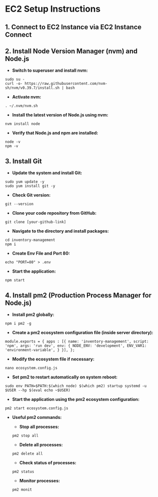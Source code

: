 # EC2 Setup Instructions

## 1. Connect to EC2 Instance via EC2 Instance Connect

## 2. Install Node Version Manager (nvm) and Node.js

- **Switch to superuser and install nvm:**

```
sudo su -
curl -o- https://raw.githubusercontent.com/nvm-sh/nvm/v0.39.7/install.sh | bash
```

- **Activate nvm:**

```
. ~/.nvm/nvm.sh
```

- **Install the latest version of Node.js using nvm:**

```
nvm install node
```

- **Verify that Node.js and npm are installed:**

```
node -v
npm -v
```

## 3. Install Git

- **Update the system and install Git:**

```
sudo yum update -y
sudo yum install git -y
```

- **Check Git version:**

```
git --version
```

- **Clone your code repository from GitHub:**

```
git clone [your-github-link]
```

- **Navigate to the directory and install packages:**

```
cd inventory-management
npm i
```

- **Create Env File and Port 80:**

```
echo "PORT=80" > .env
```

- **Start the application:**

```
npm start
```

## 4. Install pm2 (Production Process Manager for Node.js)

- **Install pm2 globally:**

```
npm i pm2 -g
```

- **Create a pm2 ecosystem configuration file (inside server directory):**

```
module.exports = { apps : [{ name: 'inventory-management', script: 'npm', args: 'run dev', env: { NODE_ENV: 'development', ENV_VAR1: 'environment-variable', } }], };
```

- **Modify the ecosystem file if necessary:**

```
nano ecosystem.config.js
```

- **Set pm2 to restart automatically on system reboot:**

```
sudo env PATH=$PATH:$(which node) $(which pm2) startup systemd -u $USER --hp $(eval echo ~$USER)
```

- **Start the application using the pm2 ecosystem configuration:**

```
pm2 start ecosystem.config.js
```

- **Useful pm2 commands:**

    - **Stop all processes:**

  ```
  pm2 stop all
  ```

    - **Delete all processes:**

  ```
  pm2 delete all
  ```

    - **Check status of processes:**

  ```
  pm2 status
  ```

    - **Monitor processes:**

  ```
  pm2 monit
  ```